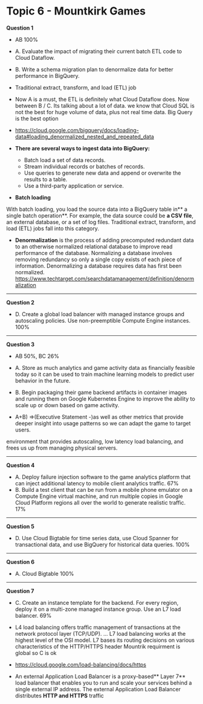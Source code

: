 # Topic 6 - Mountkirk Games

**Question 1**

- AB 100%
- A. Evaluate the impact of migrating their current batch ETL code to Cloud Dataflow.
- B. Write a schema migration plan to denormalize data for better performance in BigQuery.

- Traditional extract, transform, and load (ETL) job
- Now A is a must, the ETL is definitely what Cloud Dataflow does.
  Now between B / C. Its talking about a lot of data. we know that Cloud SQL is not the best for huge volume of data, plus not real time data. Big Query is the best option
- https://cloud.google.com/bigquery/docs/loading-data#loading_denormalized_nested_and_repeated_data
- **There are several ways to ingest data into BigQuery:**

  - Batch load a set of data records.
  - Stream individual records or batches of records.
  - Use queries to generate new data and append or overwrite the results to a table.
  - Use a third-party application or service.

- **Batch loading**

With batch loading, you load the source data into a BigQuery table in** a single batch operation**. For example, the data source could be **a CSV file**, an external database, or a set of log files. Traditional extract, transform, and load (ETL) jobs fall into this category.

- **Denormalization** is the process of adding precomputed redundant data to an otherwise normalized relational database to improve read performance of the database. Normalizing a database involves removing redundancy so only a single copy exists of each piece of information. Denormalizing a database requires data has first been normalized. https://www.techtarget.com/searchdatamanagement/definition/denormalization

<hr />

**Question 2**

- D. Create a global load balancer with managed instance groups and autoscaling policies. Use non-preemptible Compute Engine instances. 100%

<hr />

**Question 3**

- AB 50%, BC 26%
- A. Store as much analytics and game activity data as financially feasible today so it can be used to train machine learning models to predict user behavior in the future.
- B. Begin packaging their game backend artifacts in container images and running them on Google Kubernetes Engine to improve the ability to scale up or down based on game activity.

- A+B)
  =>(Executive Statement -)as well as other metrics that provide deeper insight into usage patterns so we can adapt the game to target users.

environment that provides autoscaling, low latency load balancing, and frees us up from managing physical servers.

<hr />

**Question 4**

- A. Deploy failure injection software to the game analytics platform that can inject additional latency to mobile client analytics traffic. 67%
- B. Build a test client that can be run from a mobile phone emulator on a Compute Engine virtual machine, and run multiple copies in Google Cloud Platform regions all over the world to generate realistic traffic. 17%

<hr />

**Question 5**

- D. Use Cloud Bigtable for time series data, use Cloud Spanner for transactional data, and use BigQuery for historical data queries. 100%

<hr />

**Question 6**

- A. Cloud Bigtable 100%

<hr />

**Question 7**

- C. Create an instance template for the backend. For every region, deploy it on a multi-zone managed instance group. Use an L7 load balancer. 69%

- L4 load balancing offers traffic management of transactions at the network protocol layer (TCP/UDP). ... L7 load balancing works at the highest level of the OSI model. L7 bases its routing decisions on various characteristics of the HTTP/HTTPS header
  Mountrik requirment is global so C is ok

- https://cloud.google.com/load-balancing/docs/https
- An external Application Load Balancer is a proxy-based** Layer 7** load balancer that enables you to run and scale your services behind a single external IP address. The external Application Load Balancer distributes **HTTP and HTTPS** traffic
